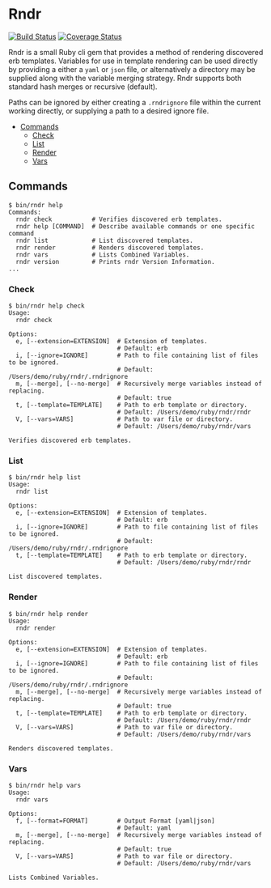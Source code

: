 # Rndr
[![Build Status](https://travis-ci.org/arc-ts/rndr.svg?branch=master)](https://travis-ci.org/arc-ts/rndr)
[![Coverage Status](https://coveralls.io/repos/github/arc-ts/rndr/badge.svg?branch=master)](https://coveralls.io/github/arc-ts/rndr?branch=master)

Rndr is a small Ruby cli gem that provides a method of rendering discovered erb templates. Variables for use in template rendering can be used directly by providing a either a `yaml` or `json` file, or alternatively a directory may be supplied along with the variable merging strategy. Rndr supports both standard hash merges or recursive (default).

Paths can be ignored by either creating a `.rndrignore` file within the current working directly, or supplying a path to a desired ignore file.


* [Commands](#commands)
  * [Check](#check)
  * [List](#list)
  * [Render](#render)
  * [Vars](#vars)

## Commands

```
$ bin/rndr help
Commands:
  rndr check           # Verifies discovered erb templates.
  rndr help [COMMAND]  # Describe available commands or one specific command
  rndr list            # List discovered templates.
  rndr render          # Renders discovered templates.
  rndr vars            # Lists Combined Variables.
  rndr version         # Prints rndr Version Information.
...
```

### Check

```
$ bin/rndr help check
Usage:
  rndr check

Options:
  e, [--extension=EXTENSION]  # Extension of templates.
                              # Default: erb
  i, [--ignore=IGNORE]        # Path to file containing list of files to be ignored.
                              # Default: /Users/demo/ruby/rndr/.rndrignore
  m, [--merge], [--no-merge]  # Recursively merge variables instead of replacing.
                              # Default: true
  t, [--template=TEMPLATE]    # Path to erb template or directory.
                              # Default: /Users/demo/ruby/rndr/rndr
  V, [--vars=VARS]            # Path to var file or directory.
                              # Default: /Users/demo/ruby/rndr/vars

Verifies discovered erb templates.
```

### List

```
$ bin/rndr help list
Usage:
  rndr list

Options:
  e, [--extension=EXTENSION]  # Extension of templates.
                              # Default: erb
  i, [--ignore=IGNORE]        # Path to file containing list of files to be ignored.
                              # Default: /Users/demo/ruby/rndr/.rndrignore
  t, [--template=TEMPLATE]    # Path to erb template or directory.
                              # Default: /Users/demo/ruby/rndr/rndr

List discovered templates.
```

### Render

```
$ bin/rndr help render
Usage:
  rndr render

Options:
  e, [--extension=EXTENSION]  # Extension of templates.
                              # Default: erb
  i, [--ignore=IGNORE]        # Path to file containing list of files to be ignored.
                              # Default: /Users/demo/ruby/rndr/.rndrignore
  m, [--merge], [--no-merge]  # Recursively merge variables instead of replacing.
                              # Default: true
  t, [--template=TEMPLATE]    # Path to erb template or directory.
                              # Default: /Users/demo/ruby/rndr/rndr
  V, [--vars=VARS]            # Path to var file or directory.
                              # Default: /Users/demo/ruby/rndr/vars

Renders discovered templates.
```

### Vars

```
$ bin/rndr help vars
Usage:
  rndr vars

Options:
  f, [--format=FORMAT]        # Output Format [yaml|json]
                              # Default: yaml
  m, [--merge], [--no-merge]  # Recursively merge variables instead of replacing.
                              # Default: true
  V, [--vars=VARS]            # Path to var file or directory.
                              # Default: /Users/demo/ruby/rndr/vars

Lists Combined Variables.
```
